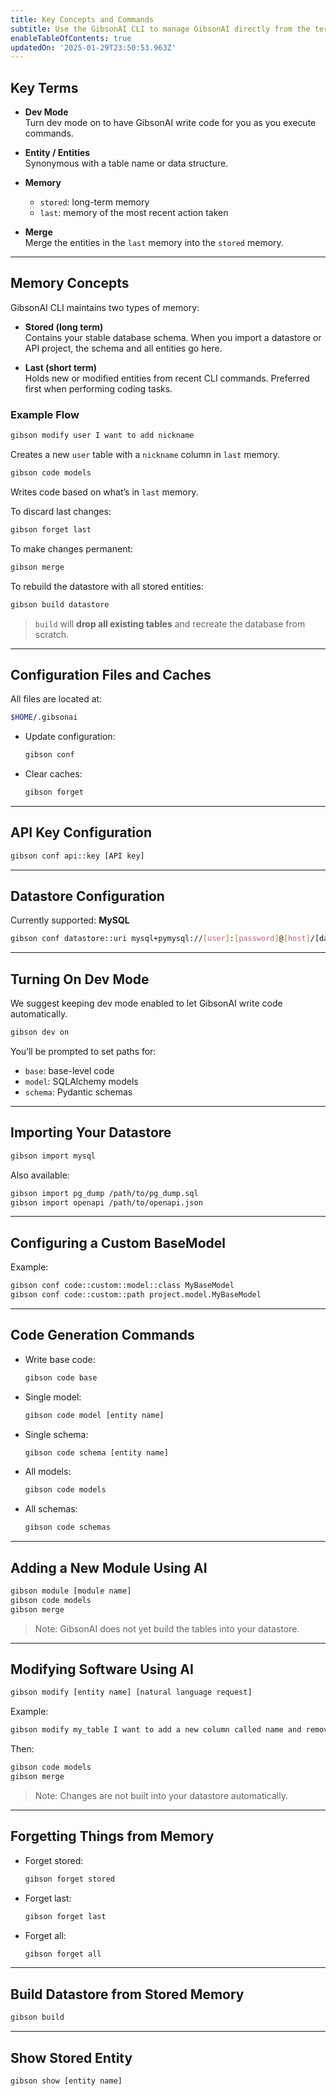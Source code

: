 ```yaml
---
title: Key Concepts and Commands
subtitle: Use the GibsonAI CLI to manage GibsonAI directly from the terminal
enableTableOfContents: true
updatedOn: '2025-01-29T23:50:53.963Z'
---
```


## Key Terms

- **Dev Mode**  
  Turn dev mode on to have GibsonAI write code for you as you execute commands.

- **Entity / Entities**  
  Synonymous with a table name or data structure.

- **Memory**  
  - `stored`: long-term memory  
  - `last`: memory of the most recent action taken

- **Merge**  
  Merge the entities in the `last` memory into the `stored` memory.

---

## Memory Concepts

GibsonAI CLI maintains two types of memory:

- **Stored (long term)**  
  Contains your stable database schema. When you import a datastore or API project, the schema and all entities go here.

- **Last (short term)**  
  Holds new or modified entities from recent CLI commands. Preferred first when performing coding tasks.

### Example Flow

```bash
gibson modify user I want to add nickname
```

Creates a new `user` table with a `nickname` column in `last` memory.

```bash
gibson code models
```

Writes code based on what’s in `last` memory.

To discard last changes:

```bash
gibson forget last
```

To make changes permanent:

```bash
gibson merge
```

To rebuild the datastore with all stored entities:

```bash
gibson build datastore
```

> `build` will **drop all existing tables** and recreate the database from scratch.

---

## Configuration Files and Caches

All files are located at:

```bash
$HOME/.gibsonai
```

- Update configuration:

  ```bash
  gibson conf
  ```

- Clear caches:

  ```bash
  gibson forget
  ```

---

## API Key Configuration

```bash
gibson conf api::key [API key]
```

---

## Datastore Configuration

Currently supported: **MySQL**

```bash
gibson conf datastore::uri mysql+pymysql://[user]:[password]@[host]/[database name]
```

---

## Turning On Dev Mode

We suggest keeping dev mode enabled to let GibsonAI write code automatically.

```bash
gibson dev on
```

You’ll be prompted to set paths for:

- `base`: base-level code
- `model`: SQLAlchemy models
- `schema`: Pydantic schemas

---

## Importing Your Datastore

```bash
gibson import mysql
```

Also available:

```bash
gibson import pg_dump /path/to/pg_dump.sql
gibson import openapi /path/to/openapi.json
```

---

## Configuring a Custom BaseModel

Example:

```bash
gibson conf code::custom::model::class MyBaseModel
gibson conf code::custom::path project.model.MyBaseModel
```

---

## Code Generation Commands

- Write base code:

  ```bash
  gibson code base
  ```

- Single model:

  ```bash
  gibson code model [entity name]
  ```

- Single schema:

  ```bash
  gibson code schema [entity name]
  ```

- All models:

  ```bash
  gibson code models
  ```

- All schemas:

  ```bash
  gibson code schemas
  ```

---

## Adding a New Module Using AI

```bash
gibson module [module name]
gibson code models
gibson merge
```

> Note: GibsonAI does not yet build the tables into your datastore.

---

## Modifying Software Using AI

```bash
gibson modify [entity name] [natural language request]
```

Example:

```bash
gibson modify my_table I want to add a new column called name and remove all of the columns related to email
```

Then:

```bash
gibson code models
gibson merge
```

> Note: Changes are not built into your datastore automatically.

---

## Forgetting Things from Memory

- Forget stored:

  ```bash
  gibson forget stored
  ```

- Forget last:

  ```bash
  gibson forget last
  ```

- Forget all:

  ```bash
  gibson forget all
  ```

---

## Build Datastore from Stored Memory

```bash
gibson build
```

---

## Show Stored Entity

```bash
gibson show [entity name]
```
